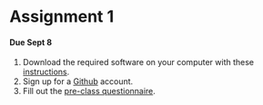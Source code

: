 # Assignment 1

#### Due Sept 8

1. Download the required software on your computer with these [instructions](https://github.com/rochelleterman/PS239T/blob/master/Install.md).
2. Sign up for a [Github](https://github.com) account.
3. Fill out the [pre-class questionnaire](http://goo.gl/forms/oqygMW4UuO).


